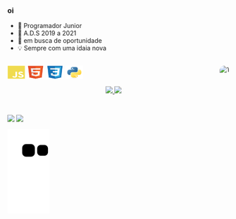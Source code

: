 ### oi
- 🌱 Programador Junior
- 🤔 A.D.S 2019 a 2021
- 🧭 em busca de oportunidade
- 💡 Sempre com uma idaia nova
<div style="display: inline_block"><br>
  <img align="center" alt="Js" height="30" width="40" src="https://raw.githubusercontent.com/devicons/devicon/master/icons/javascript/javascript-plain.svg">
  <img align="center" alt="HTML" height="30" width="40" src="https://raw.githubusercontent.com/devicons/devicon/master/icons/html5/html5-original.svg">
  <img align="center" alt="CSS" height="30" width="40" src="https://raw.githubusercontent.com/devicons/devicon/master/icons/css3/css3-original.svg">
  <img align="center" alt="Python" height="30" width="40" src="https://raw.githubusercontent.com/devicons/devicon/master/icons/python/python-original.svg">
  <img align="right" alt="1" height="150" style="border-radius:50px;"  
   src="https://instagram.ffor15-1.fna.fbcdn.net/v/t51.2885-15/90056829_1247207042145615_4039005239647953600_n.jpg?stp=dst-jpg_e35&amp;_nc_ht=instagram.ffor15-1.fna.fbcdn.net&amp;_nc_cat=103&amp;_nc_ohc=BO9LlzDTHSsAX-GfQqe&amp;edm=ALQROFkBAAAA&amp;ccb=7-4&amp;ig_cache_key=MjI2ODAwOTkzNzcyMjc0NzAxNg%3D%3D.2-ccb7-4&amp;oh=00_AT_875cOWuvRzULxmIaY0V5dhMJDzc2TUkThLStueDF9bw&amp;oe=627EF245&amp;_nc_sid=30a2ef"">
</div>
<br>
<div align="center">
  <a href="https://github.com/JuniorRodrigu">
  <img height="180em" src="https://github-readme-stats.vercel.app/api?username=JuniorRodrigu&show_icons=true&theme=dark&include_all_commits=true&count_private=true"/>
  <img height="180em" src="https://github-readme-stats.vercel.app/api/top-langs/?username=JuniorRodrigu&layout=compact&langs_count=7&theme=dark"/>
</div>
                                                                                                                                                
<div> 
                                                                                                                                                
  <a href="https://www.instagram.com/junior.jdn/" target="_blank"><img src="https://logodownload.org/wp-content/uploads/2017/04/instagram-logo-4.png" width= "75pxx" height= "15px"></a>
 	
 
  <a href = "mailto:contatorafaballerini@gmail.com"><img src="https://img.shields.io/badge/-Gmail-%23333?style=for-the-badge&logo=gmail&logoColor=white" target="_blank"></a>
  <a href="https://www.linkedin.com/in/junior-rodrigues-010683212/" target="_blank"><img src="https://img.shields.io/badge/-LinkedIn-%230077B5?style=for-the-badge&logo=linkedin&logoColor=white" target="_blank"></a> 
 
  ![Snake animation](https://github.com/rafaballerini/rafaballerini/blob/output/github-contribution-grid-snake.svg)
 
</div>
